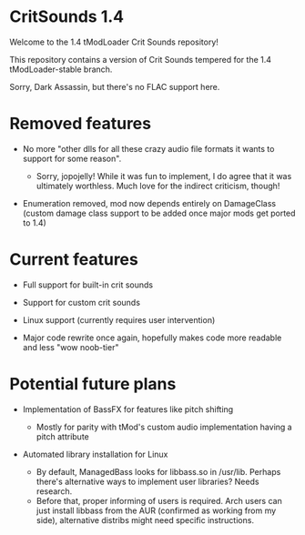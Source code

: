 # CritSounds 1.4
Welcome to the 1.4 tModLoader Crit Sounds repository!

This repository contains a version of Crit Sounds tempered for the 1.4 tModLoader-stable branch.

Sorry, Dark Assassin, but there's no FLAC support here.

# Removed features

- No more "other dlls for all these crazy audio file formats it wants to support for some reason".
	- Sorry, jopojelly! While it was fun to implement, I do agree that it was ultimately worthless. Much love for the indirect criticism, though!
	
- Enumeration removed, mod now depends entirely on DamageClass (custom damage class support to be added once major mods get ported to 1.4)

# Current features

- Full support for built-in crit sounds

- Support for custom crit sounds

- Linux support (currently requires user intervention)

- Major code rewrite once again, hopefully makes code more readable and less "wow noob-tier"

# Potential future plans

- Implementation of BassFX for features like pitch shifting
	- Mostly for parity with tMod's custom audio implementation having a pitch attribute
	
- Automated library installation for Linux
	- By default, ManagedBass looks for libbass.so in /usr/lib. Perhaps there's alternative ways to implement user libraries? Needs research.
	- Before that, proper informing of users is required. Arch users can just install libbass from the AUR (confirmed as working from my side), alternative distribs might need specific instructions.

